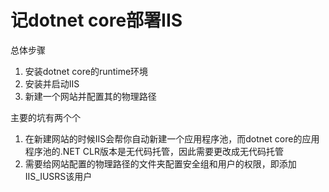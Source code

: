# 记dotnet core部署IIS

总体步骤
1. 安装dotnet core的runtime环境
2. 安装并启动IIS
3. 新建一个网站并配置其的物理路径

主要的坑有两个个
1. 在新建网站的时候IIS会帮你自动新建一个应用程序池，而dotnet core的应用程序池的.NET CLR版本是无代码托管，因此需要更改成无代码托管
2. 需要给网站配置的物理路径的文件夹配置安全组和用户的权限，即添加IIS_IUSRS该用户
